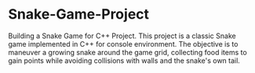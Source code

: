 # Snake-Game-Project
Building a Snake Game for C++ Project.
This project is a classic Snake game implemented in C++ for console environment. 
The objective is to maneuver a growing snake around the game grid, collecting food items to gain points while avoiding collisions with walls and the snake's own tail.

